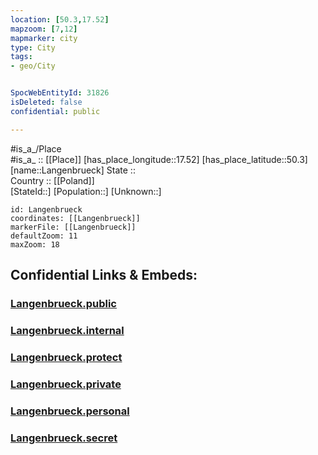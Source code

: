 ```yaml
---
location: [50.3,17.52] 
mapzoom: [7,12] 
mapmarker: city 
type: City
tags:
- geo/City


SpocWebEntityId: 31826
isDeleted: false
confidential: public

---
```

#is_a_/Place  
#is_a_ :: [[Place]] 
[has_place_longitude::17.52] 
[has_place_latitude::50.3] 
[name::Langenbrueck] 
State ::  
Country :: [[Poland]]  
[StateId::] 
[Population::] 
[Unknown::] 


```leaflet
id: Langenbrueck
coordinates: [[Langenbrueck]] 
markerFile: [[Langenbrueck]] 
defaultZoom: 11 
maxZoom: 18
```


## Confidential Links & Embeds: 

### [Langenbrueck.public](/_public/\Earth\Continent\Europe\Europe~East\Poland\Provinces~Poland\Opole\CityLangenbrueck.public.md) 

### [Langenbrueck.internal](/_internal/\Earth\Continent\Europe\Europe~East\Poland\Provinces~Poland\Opole\CityLangenbrueck.internal.md) 

### [Langenbrueck.protect](/_protect/\Earth\Continent\Europe\Europe~East\Poland\Provinces~Poland\Opole\CityLangenbrueck.protect.md) 

### [Langenbrueck.private](/_private/\Earth\Continent\Europe\Europe~East\Poland\Provinces~Poland\Opole\CityLangenbrueck.private.md) 

### [Langenbrueck.personal](/_personal/\Earth\Continent\Europe\Europe~East\Poland\Provinces~Poland\Opole\CityLangenbrueck.personal.md) 

### [Langenbrueck.secret](/_secret/\Earth\Continent\Europe\Europe~East\Poland\Provinces~Poland\Opole\CityLangenbrueck.secret.md)

